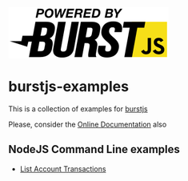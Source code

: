 <img src="./assets/powered-by-burstjs.320px.png" alt="burstjs" width="320" align="middle" />

# burstjs-examples

This is a collection of examples for [burstjs](https://github.com/burst-apps-team/phoenix/blob/develop/lib/README.md)

Please, consider the [Online Documentation](https://burst-apps-team.github.io/phoenix/) also

## NodeJS Command Line examples

- [List Account Transactions](./cli/list-transactions.js)


